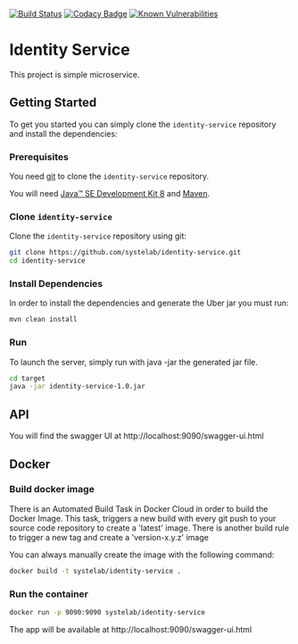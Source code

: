 [![Build Status](https://travis-ci.org/systelab/identity-service.svg?branch=master)](https://travis-ci.org/systelab/identity-service)
[![Codacy Badge](https://api.codacy.com/project/badge/Grade/7ce4e563c45b4d09a975d61bed7d5d50)](https://www.codacy.com/app/systelab/identity-service?utm_source=github.com&amp;utm_medium=referral&amp;utm_content=systelab/identity-service&amp;utm_campaign=Badge_Grade)
[![Known Vulnerabilities](https://snyk.io/test/github/systelab/identity-service/badge.svg?targetFile=pom.xml)](https://snyk.io/test/github/systelab/identity-service?targetFile=pom.xml)

# Identity Service

This project is simple microservice.

## Getting Started

To get you started you can simply clone the `identity-service` repository and install the dependencies:

### Prerequisites

You need [git][git] to clone the `identity-service` repository.

You will need [Java™ SE Development Kit 8][jdk-download] and [Maven][maven].

### Clone `identity-service`

Clone the `identity-service` repository using git:

```bash
git clone https://github.com/systelab/identity-service.git
cd identity-service
```

### Install Dependencies

In order to install the dependencies and generate the Uber jar you must run:

```bash
mvn clean install
```

### Run

To launch the server, simply run with java -jar the generated jar file.

```bash
cd target
java -jar identity-service-1.0.jar
```

## API

You will find the swagger UI at http://localhost:9090/swagger-ui.html

## Docker

### Build docker image

There is an Automated Build Task in Docker Cloud in order to build the Docker Image. 
This task, triggers a new build with every git push to your source code repository to create a 'latest' image.
There is another build rule to trigger a new tag and create a 'version-x.y.z' image

You can always manually create the image with the following command:

```bash
docker build -t systelab/identity-service . 
```

### Run the container

```bash
docker run -p 9090:9090 systelab/identity-service
```

The app will be available at http://localhost:9090/swagger-ui.html


[git]: https://git-scm.com/
[sboot]: https://projects.spring.io/spring-boot/
[maven]: https://maven.apache.org/download.cgi
[jdk-download]: http://www.oracle.com/technetwork/java/javase/downloads
[JEE]: http://www.oracle.com/technetwork/java/javaee/tech/index.html

